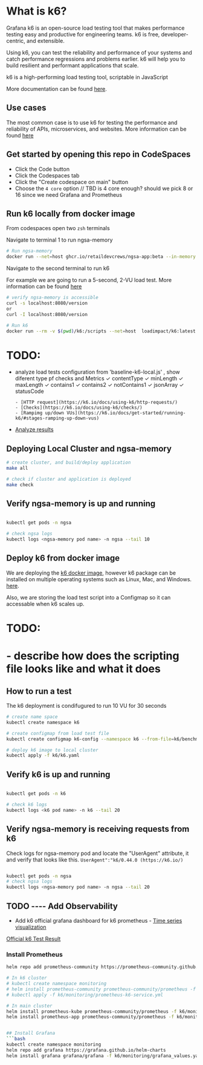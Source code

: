 # What is k6?

Grafana k6 is an open-source load testing tool that makes performance testing easy and productive for engineering teams. k6 is free, developer-centric, and extensible.

Using k6, you can test the reliability and performance of your systems and catch performance regressions and problems earlier. k6 will help you to build resilient and performant applications that scale.

k6 is a high-performing load testing tool, scriptable in JavaScript

More documentation can be found [here](https://k6.io/docs/).

## Use cases

The most common case is to use k6 for testing the performance and reliability of APIs, microservices, and websites. More information can be found [here](https://k6.io/docs/#use-cases)

## Get started by opening this repo in CodeSpaces

- Click the Code button
- Click the Codespaces tab
- Click the "Create codespace on main" button
- Choose the `4 core` option   // TBD is 4 core enough? should we pick 8 or 16 since we need Grafana and Prometheus

## Run k6 locally from docker image

From codespaces open two `zsh` terminals

Navigate to terminal 1 to run ngsa-memory

```bash
# Run ngsa-memory
docker run --net=host ghcr.io/retaildevcrews/ngsa-app:beta --in-memory

```

Navigate to the second terminal to run k6

For example we are going to run a 5-second, 2-VU load test. More information can be found [here](https://k6.io/docs/get-started/running-k6/)

```bash
# verify ngsa-memory is accessible
curl -s localhost:8080/version
or
curl -I localhost:8080/version

# Run k6
docker run --rm -v $(pwd)/k6:/scripts --net=host  loadimpact/k6:latest run --vus 2 --duration 5s  /scripts/baseline-k6-local.js
```

# TODO:
  - analyze load tests configuration from 'baseline-k6-local.js' , show diferent type pf checks  and Metrics
     ✓ contentType
     ✓ minLength
     ✓ maxLength
     ✓ contains1
     ✓ contains2
     ✓ notContains1
     ✓ jsonArray
     ✓ statusCode


        - [HTTP request](https://k6.io/docs/using-k6/http-requests/)
        - [Checks](https://k6.io/docs/using-k6/checks/)
        - [Rampimg up/down VUs](https://k6.io/docs/get-started/running-k6/#stages-ramping-up-down-vus)
  - [Analyze results](https://k6.io/docs/get-started/results-output/)

## Deploying Local Cluster and ngsa-memory

```bash
# create cluster, and build/deploy application
make all

# check if cluster and application is deployed
make check
```

## Verify ngsa-memory is up and running

```bash

kubectl get pods -n ngsa

# check ngsa logs
kubectl logs <ngsa-memory pod name> -n ngsa --tail 10
```

## Deploy k6 from docker image

We are deploying the [k6 docker image](https://hub.docker.com/r/loadimpact/k6), however k6 package can be installed on multiple operating systems such as Linux, Mac, and Windows. [here](https://k6.io/docs/get-started/installation/).

Also, we are storing the load test script into a Configmap so it can accessable when k6 scales up.

# TODO:
# - describe how does the scripting file looks like and what it does

## How to run a test

The k6 deployment is condifugured to run 10 VU for 30 seconds

```bash
# create name space
kubectl create namespace k6

# create configmap from load test file
kubectl create configmap k6-config --namespace k6 --from-file=k6/benchmark-k6-cluster.js

# deploy k6 image to local cluster
kubectl apply -f k6/k6.yaml
```

## Verify k6 is up and running

```bash

kubectl get pods -n k6

# check k6 logs
kubectl logs <k6 pod name> -n k6 --tail 20
```

## Verify ngsa-memory is receiving requests from k6

Check logs for ngsa-memory pod and locate the "UserAgent" attribute, it and verify that looks like this. `UserAgent":"k6/0.44.0 (https://k6.io/)`

```bash

kubectl get pods -n ngsa
# check ngsa logs
kubectl logs <ngsa-memory pod name> -n ngsa --tail 20
```

## TODO ---- Add Observability
- Add k6 official grafana dashboard for k6 prometheus  - [Time series visualization](https://k6.io/docs/results-output/real-time/prometheus-remote-write/#time-series-visualization)

[Official k6 Test Result](https://grafana.com/grafana/dashboards/18030-test-result/)

### Install Prometheus

```bash
helm repo add prometheus-community https://prometheus-community.github.io/helm-charts

# In k6 cluster
# kubectl create namespace monitoring
# helm install prometheus-community prometheus-community/prometheus -f k6/monitoring/prometheus-k6_values.yaml -n monitoring --version 19.0.2
# kubectl apply -f k6/monitoring/prometheus-k6-service.yml

# In main cluster
helm install prometheus-kube prometheus-community/prometheus -f k6/monitoring/prometheus-kube_values.yaml -n monitoring --version 19.0.2
helm install prometheus-app prometheus-community/prometheus -f k6/monitoring/prometheus-app_values.yaml -n monitoring --version 19.0.2


## Install Grafana
```bash
kubectl create namespace monitoring
helm repo add grafana https://grafana.github.io/helm-charts
helm install grafana grafana/grafana -f k6/monitoring/grafana_values.yaml
```
